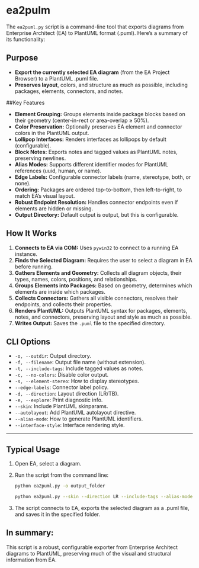 # ea2pulm

The `ea2puml.py` script is a command-line tool that exports diagrams from Enterprise Architect (EA) to PlantUML format (.puml). Here’s a summary of its functionality:

## Purpose

- **Export the currently selected EA diagram** (from the EA Project Browser) to a PlantUML .puml file.
- **Preserves layout**, colors, and structure as much as possible, including packages, elements, connectors, and notes.

##Key Features

- **Element Grouping:** Groups elements inside package blocks based on their geometry (center-in-rect or area-overlap ≥ 50%).
- **Color Preservation:** Optionally preserves EA element and connector colors in the PlantUML output.
- **Lollipop Interfaces:** Renders interfaces as lollipops by default (configurable).
- **Block Notes:** Exports notes and tagged values as PlantUML notes, preserving newlines.
- **Alias Modes:** Supports different identifier modes for PlantUML references (uuid, human, or name).
- **Edge Labels:** Configurable connector labels (name, stereotype, both, or none).
- **Ordering:** Packages are ordered top-to-bottom, then left-to-right, to match EA’s visual layout.
- **Robust Endpoint Resolution:** Handles connector endpoints even if elements are hidden or missing.
- **Output Directory:** Default output is output, but this is configurable.

## How It Works

1. **Connects to EA via COM:** Uses `pywin32` to connect to a running EA instance.  
2. **Finds the Selected Diagram:** Requires the user to select a diagram in EA before running.  
3. **Gathers Elements and Geometry:** Collects all diagram objects, their types, names, colors, positions, and relationships.  
4. **Groups Elements into Packages:** Based on geometry, determines which elements are inside which packages.  
5. **Collects Connectors:** Gathers all visible connectors, resolves their endpoints, and collects their properties.  
6. **Renders PlantUML:** Outputs PlantUML syntax for packages, elements, notes, and connectors, preserving layout and style as much as possible.  
7. **Writes Output:** Saves the `.puml` file to the specified directory.

## CLI Options

- `-o, --outdir`: Output directory.  
- `-f, --filename`: Output file name (without extension).  
- `-t, --include-tags`: Include tagged values as notes.  
- `-c, --no-colors`: Disable color output.  
- `-s, --element-stereo`: How to display stereotypes.  
- `--edge-labels`: Connector label policy.  
- `-d, --direction`: Layout direction (LR/TB).  
- `-e, --explore`: Print diagnostic info.  
- `--skin`: Include PlantUML skinparams.  
- `--autolayout`: Add PlantUML autolayout directive.  
- `--alias-mode`: How to generate PlantUML identifiers.  
- `--interface-style`: Interface rendering style.  

---

## Typical Usage

1. Open EA, select a diagram.  
2. Run the script from the command line:  

	```bash
	python ea2puml.py -o output_folder
	```
	
	```bash
	python ea2puml.py --skin --direction LR --include-tags --alias-mode human
	```
3. The script connects to EA, exports the selected diagram as a .puml file, and saves it in the specified folder.

## In summary:

This script is a robust, configurable exporter from Enterprise Architect diagrams to PlantUML, preserving much of the visual and structural information from EA.
